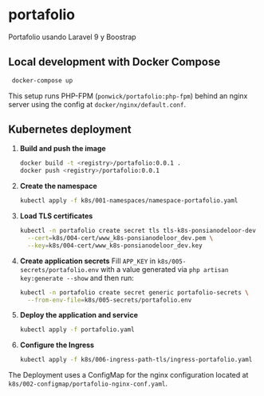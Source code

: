 # portafolio
Portafolio usando Laravel 9 y Boostrap

## Local development with Docker Compose

```bash
 docker-compose up
```

This setup runs PHP-FPM (`ponwick/portafolio:php-fpm`) behind an nginx server using the config at `docker/nginx/default.conf`.

## Kubernetes deployment

1. **Build and push the image**
   ```bash
   docker build -t <registry>/portafolio:0.0.1 .
   docker push <registry>/portafolio:0.0.1
   ```
2. **Create the namespace**
   ```bash
   kubectl apply -f k8s/001-namespaces/namespace-portafolio.yaml
   ```
3. **Load TLS certificates**
   ```bash
   kubectl -n portafolio create secret tls tls-k8s-ponsianodeloor-dev \
     --cert=k8s/004-cert/www_k8s-ponsianodeloor_dev.pem \
     --key=k8s/004-cert/www_k8s-ponsianodeloor_dev.key
   ```
4. **Create application secrets**
   Fill `APP_KEY` in `k8s/005-secrets/portafolio.env` with a value generated via
   `php artisan key:generate --show` and then run:
   ```bash
   kubectl -n portafolio create secret generic portafolio-secrets \
     --from-env-file=k8s/005-secrets/portafolio.env
   ```
5. **Deploy the application and service**
   ```bash
   kubectl apply -f portafolio.yaml
   ```
6. **Configure the Ingress**
   ```bash
   kubectl apply -f k8s/006-ingress-path-tls/ingress-portafolio.yaml
   ```

The Deployment uses a ConfigMap for the nginx configuration located at
`k8s/002-configmap/portafolio-nginx-conf.yaml`.
